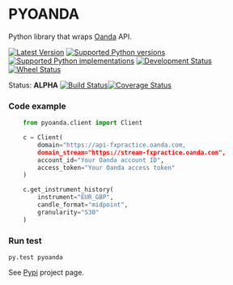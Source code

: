 # PYOANDA

Python library that wraps [Oanda](http://oanda.com) API.

[![Latest Version](https://pypip.in/version/pyoanda/badge.svg)](https://pypi.python.org/pypi/pyoanda/)
[![Supported Python versions](https://pypip.in/py_versions/pyoanda/badge.svg)](https://pypi.python.org/pypi/pyoanda/)
[![Supported Python implementations](https://pypip.in/implementation/pyoanda/badge.svg)](https://pypi.python.org/pypi/pyoanda/)
[![Development Status](https://pypip.in/status/pyoanda/badge.svg)](https://pypi.python.org/pypi/pyoanda/)
[![Wheel Status](https://pypip.in/wheel/pyoanda/badge.svg)](https://pypi.python.org/pypi/pyoanda/)


Status: __ALPHA__ [![Build Status](https://travis-ci.org/toloco/pyoanda.svg?branch=master)](https://travis-ci.org/toloco/pyoanda)[![Coverage Status](https://coveralls.io/repos/toloco/pyoanda/badge.svg)](https://coveralls.io/r/toloco/pyoanda)


### Code example

```python
    from pyoanda.client import Client

    c = Client(
        domain="https://api-fxpractice.oanda.com,
        domain_stream="https://stream-fxpractice.oanda.com",
        account_id="Your Oanda account ID",
        access_token="Your Oanda access token"
    )

    c.get_instrument_history(
        instrument="EUR_GBP",
        candle_format="midpoint",
        granularity="S30"
    )
```

### Run test
```shell
py.test pyoanda
```


See [Pypi](https://pypi.python.org/pypi/pyoanda/0.1.0) project page.

